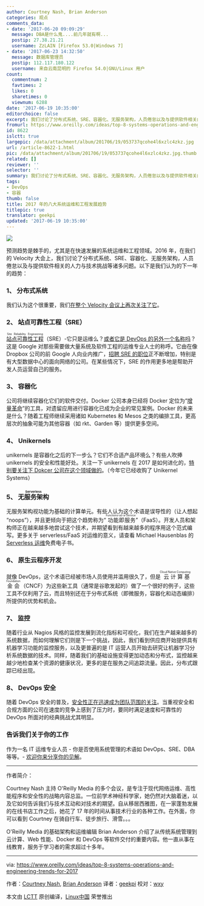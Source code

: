 ```yaml
---
author: Courtney Nash, Brian Anderson
categories: 观点
comments_data:
- date: '2017-06-20 09:09:29'
  message: DBA是什么鬼....前几年就有啊...
  postip: 27.38.21.21
  username: ZzLAIN [Firefox 53.0|Windows 7]
- date: '2017-06-23 14:32:50'
  message: 数据库管理员
  postip: 112.117.180.122
  username: 来自云南昆明的 Firefox 54.0|GNU/Linux 用户
count:
  commentnum: 2
  favtimes: 2
  likes: 0
  sharetimes: 0
  viewnum: 6288
date: '2017-06-19 10:35:00'
editorchoice: false
excerpt: 我们讨论了分布式系统、SRE、容器化、无服务架构，人员倦怠以及与提供软件相关的人力与技术挑战等诸多问题
fromurl: https://www.oreilly.com/ideas/top-8-systems-operations-and-engineering-trends-for-2017
id: 8622
islctt: true
largepic: /data/attachment/album/201706/19/053737qcohe4l6xzlc4zkz.jpg
url: /article-8622-1.html
pic: /data/attachment/album/201706/19/053737qcohe4l6xzlc4zkz.jpg.thumb.jpg
related: []
reviewer: ''
selector: ''
summary: 我们讨论了分布式系统、SRE、容器化、无服务架构，人员倦怠以及与提供软件相关的人力与技术挑战等诸多问题
tags:
- DevOps
- 容器
thumb: false
title: 2017 年的八大系统运维和工程发展趋势
titlepic: true
translator: geekpi
updated: '2017-06-19 10:35:00'
---
```


![](/data/attachment/album/201706/19/053737qcohe4l6xzlc4zkz.jpg)


预测趋势是棘手的，尤其是在快速发展的系统运维和工程领域。2016 年，在我们的 Velocity 大会上，我们讨论了分布式系统、SRE、容器化、无服务架构，人员倦怠以及与提供软件相关的人力与技术挑战等诸多问题。以下是我们认为的下一年的趋势：


### 1、 分布式系统


我们认为这个很重要，我们[在整个 Velocity 会议上再次关注了它](https://www.oreilly.com/ideas/velocity-a-new-direction)。


### 2、 站点可靠性工程（SRE）


<ruby> <a href="https://www.oreilly.com/ideas/what-is-sre-site-reliability-engineering">  站点可靠性工程 </a> <rp>  （ </rp> <rt>  Site Reliability Engineering </rt> <rp>  ） </rp></ruby>（SRE）-它只是运维么？[或者它是 DevOps 的另外一个名称吗](http://conferences.oreilly.com/velocity/devops-web-performance-ny/public/content/devops-sre-ama-video)？这是 Google 对那些需要做大量系统及软件工程的运维专业人士的称呼。它由在像 Dropbox 公司的前 Google 人向业内推广，[招聘 SRE 的职位](https://www.glassdoor.com/Salaries/site-reliability-engineer-salary-SRCH_KO0,25.htm)正不断增加，特别是有大型数据中心的面向网络的公司。在某些情况下，SRE 的作用更多地是帮助开发人员运营自己的服务。


### 3、 容器化


公司将继续容器化它们的软件交付。Docker 公司本身已经将 Docker 定位为“[增量革命](http://blog.scottlowe.org/2016/06/21/dockercon-2016-day-2-keynote/)”的工具，对遗留应用进行容器化已成为企业的常见案例。Docker 的未来是什么？随着工程师继续采用诸如 Kubernetes 和 Mesos 之类的编排工具，更高层次的抽象可能为其他容器（如 rkt、Garden 等）提供更多空间。


### 4、 Unikernels


unikernels 是容器化之后的下一步么？它们不合适产品环境么？有些人吹捧 unikernels 的安全和性能好处。关注一下 unikernels 在 2017 是如何进化的，[特别要关注下 Dokcer 公司在这个领域做的](http://www.infoworld.com/article/3024410/application-virtualization/docker-kicks-off-unikernel-revolution.html)。（今年它已经收购了 Unikernel Systems）


### 5、 <ruby> 无服务架构 <rp>  （ </rp> <rt>  Serverless </rt> <rp>  ） </rp></ruby>


无服务架构视功能为基础的计算单元。有些人认为这个术语是误导性的（让人想起 “noops”），并且更倾向于把这个趋势称为“<ruby> 功能即服务 <rp>  （ </rp> <rt>  Functions-as-a-Service </rt> <rp>  ） </rp></ruby>”（FaaS）。开发人员和架构师正在越来越多地尝试这个技术，并期望看到有越来越多的程序用这个范式编写。更多关于 serverless/FaaS 对运维的意义，请查看 Michael Hausenblas 的 [Serverless 运维](http://www.oreilly.com/webops-perf/free/serverless-ops.csp?intcmp=il-webops-free-lp-na_new_site_top_8_systems_operations_and_engineering_trends_for_2017_body_text_cta)免费电子书。


### 6、 原生云程序开发


就像 DevOps，这个术语已经被市场人员使用并滥用很久了，但是<ruby> 云计算基金会 <rp>  （ </rp> <rt>  Cloud Native Computing Foundation </rt> <rp>  ） </rp></ruby>（CNCF）为这些新工具（通常是谷歌发起的）做了一个很好的例子，这些工具不仅利用了云，而且特别还在于分布式系统（即微服务，容器化和动态编排）所提供的优势和机会。


### 7、 监控


随着行业从 Nagios 风格的监控发展到流化指标和可视化，我们在生产越来越多的系统数据，而如何理解它们则是下一个挑战，因此，我们看到供应商开始提供具有机器学习功能的监控服务，以及更普遍的是 IT 运营人员开始去研究让机器学习分析系统数据的技术。同样，随着我们的基础设施变得更加动态和分布式，监控越来越少地检查某个资源的健康状况，更多的是在服务之间追踪流量。因此，分布式跟踪已经出现。


### 8、 DevOps 安全


随着 DevOps 安全的普及，[安全性正在迅速成为团队范围的关注](https://www.oreilly.com/learning/devopssec-securing-software-through-continuous-delivery)。当重视安全和合规方面的公司在速度的竞争上感到了压力时，要同时满足速度和可靠性的 DevOps 所面对的经典挑战尤其明显。


### 告诉我们关于你的工作


作为一名 IT 运维专业人员 - 你是否使用系统管理的术语如 DevOps、SRE、DBA 等等。- [欢迎你来分享你的见解](http://www.oreilly.com/webops-perf/2016-ops-survey.html)。




---


作者简介：


Courtney Nash 主持 O'Reilly Media 的多个会议，是专注于现代网络运维、高性能程序和安全性的战略内容总监。一位前学术神经科学家，她仍然对大脑着迷，以及它如何告诉我们与技术互动和对技术的期望。自从移居西雅图，在一家蓬勃发展的在线书店工作之后，她花了 17 年的时间从事技术行业的各种工作。在外面，你可以看到 Courtney 在骑自行车、徒步旅行、滑雪。。。


O'Reilly Media 的基础架构和运维编辑 Brian Anderson 介绍了从传统系统管理到云计算、Web 性能、Docker 和 DevOps 等软件交付的重要内容。他一直从事在线教育，服务于学习者的需求超过十多年。




---


via: <https://www.oreilly.com/ideas/top-8-systems-operations-and-engineering-trends-for-2017>


作者：[Courtney Nash](https://www.oreilly.com/people/3f5d7-courtneyw-nash), [Brian Anderson](https://www.oreilly.com/people/brian_anderson) 译者：[geekpi](https://github.com/geekpi) 校对：[wxy](https://github.com/wxy)


本文由 [LCTT](https://github.com/LCTT/TranslateProject) 原创编译，[Linux中国](https://linux.cn/) 荣誉推出